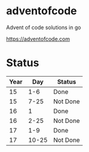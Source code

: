 # adventofcode
Advent of code solutions in go

https://adventofcode.com

# Status

| Year | Day  | Status   |
|------|------|----------|
| 15   | 1-6  | Done     |
| 15   | 7-25 | Not Done |
| 16   | 1    | Done     |
| 16   | 2-25 | Not Done |
| 17   | 1-9  | Done     |
| 17   | 10-25 | Not Done |